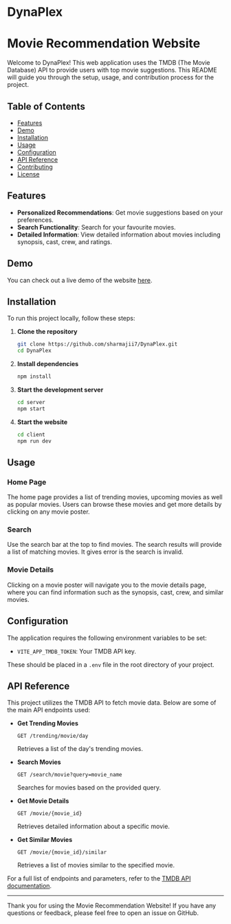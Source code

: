 # DynaPlex
# Movie Recommendation Website

Welcome to DynaPlex! This web application uses the TMDB (The Movie Database) API to provide users with top movie suggestions. This README will guide you through the setup, usage, and contribution process for the project.

## Table of Contents

- [Features](#features)
- [Demo](#demo)
- [Installation](#installation)
- [Usage](#usage)
- [Configuration](#configuration)
- [API Reference](#api-reference)
- [Contributing](#contributing)
- [License](#license)

## Features

- **Personalized Recommendations**: Get movie suggestions based on your preferences.
- **Search Functionality**: Search for your favourite movies.
- **Detailed Information**: View detailed information about movies including synopsis, cast, crew, and ratings.

## Demo

You can check out a live demo of the website [here](https://dynaplex.vercel.app).

## Installation

To run this project locally, follow these steps:

1. **Clone the repository**
   ```sh
   git clone https://github.com/sharmajii7/DynaPlex.git
   cd DynaPlex
   ```

2. **Install dependencies**
   ```sh
   npm install
   ```

3. **Start the development server**
   ```sh
   cd server
   npm start
   ```

4. **Start the website**
   ```sh
   cd client
   npm run dev
   ```

## Usage

### Home Page
The home page provides a list of trending movies, upcoming movies as well as popular movies. Users can browse these movies and get more details by clicking on any movie poster.

### Search
Use the search bar at the top to find movies. The search results will provide a list of matching movies. It gives error is the search is invalid.

### Movie Details
Clicking on a movie poster will navigate you to the movie details page, where you can find information such as the synopsis, cast, crew, and similar movies.

## Configuration

The application requires the following environment variables to be set:

- `VITE_APP_TMDB_TOKEN`: Your TMDB API key.

These should be placed in a `.env` file in the root directory of your project.

## API Reference

This project utilizes the TMDB API to fetch movie data. Below are some of the main API endpoints used:

- **Get Trending Movies**
  ```http
  GET /trending/movie/day
  ```
  Retrieves a list of the day's trending movies.

- **Search Movies**
  ```http
  GET /search/movie?query=movie_name
  ```
  Searches for movies based on the provided query.

- **Get Movie Details**
  ```http
  GET /movie/{movie_id}
  ```
  Retrieves detailed information about a specific movie.

- **Get Similar Movies**
  ```http
  GET /movie/{movie_id}/similar
  ```
  Retrieves a list of movies similar to the specified movie.

For a full list of endpoints and parameters, refer to the [TMDB API documentation](https://developers.themoviedb.org/3).

---

Thank you for using the Movie Recommendation Website! If you have any questions or feedback, please feel free to open an issue on GitHub.
